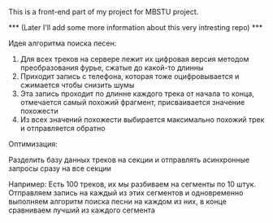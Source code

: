 This is a front-end part of my project for MBSTU project.

*** (Later I'll add some more information about this very intresting repo) ***

Идея алгоритма поиска песен:
1) Для всех треков на сервере лежит их цифровая версия методом преобразования фурье, сжатые до какой-то длинны
2) Приходит запись с телефона, которая тоже оцифровывается и сжимается чтобы снизить шумы
3) Эта запись проходит по длинне каждого трека от начала то конца, отмечается самый похожий фрагмент, присваивается значение похожести
4) Из всех значений похожести выбирается максимально похожий трек и отправляется обратно

Оптимизация:

Разделить базу данных треков на секции и отправлять асинхронные запросы сразу на все секции

Например:
Есть 100 треков, их мы разбиваем на сегменты по 10 штук. Отправляем запись на каждый из этих сегментов и одновременно выполняем алгоритм поиска песни на каждом из них, в конце сравниваем лучший из каждого сегмента
